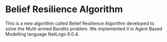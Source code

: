 # Belief Resilience Algorithm

This is a new algorithm called Belief Resilience Algorithm developed to solve the Multi-armed Bandits problem. We implemented it in Agent Based Modelling language NetLogo 6.0.4.
